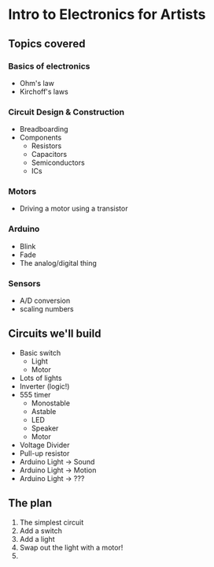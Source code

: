 # Intro to Electronics for Artists

## Topics covered

### Basics of electronics

- Ohm's law
- Kirchoff's laws

### Circuit Design & Construction

- Breadboarding
- Components
    + Resistors
    + Capacitors
    + Semiconductors
    + ICs

### Motors

- Driving a motor using a transistor

### Arduino

- Blink
- Fade
- The analog/digital thing

### Sensors

- A/D conversion
- scaling numbers

## Circuits we'll build

- Basic switch
    + Light
    + Motor
- Lots of lights
- Inverter (logic!)
- 555 timer
    + Monostable
    + Astable
    + LED
    + Speaker
    + Motor
- Voltage Divider
- Pull-up resistor
- Arduino Light → Sound
- Arduino Light → Motion
- Arduino Light → ???

## The plan

1. The simplest circuit
2. Add a switch
2. Add a light
3. Swap out the light with a motor!
4. 